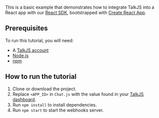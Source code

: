 This is a basic example that demonstrates how to integrate TalkJS into a React app with our [React SDK](https://talkjs.com/docs/Reference/React_SDK/Installation/), bootstrapped with [Create React App](https://github.com/facebookincubator/create-react-app).

## Prerequisites

To run this tutorial, you will need:

- A [TalkJS account](https://talkjs.com/dashboard/login)
- [Node.js](https://nodejs.org/en)
- [npm](https://www.npmjs.com/)

## How to run the tutorial

1. Clone or download the project.
2. Replace `<APP_ID>` in `Chat.js` with the value found in your [TalkJS dashboard](https://talkjs.com/dashboard/login).
3. Run `npm install` to install dependencies.
4. Run `npm start` to start the webhooks server.
